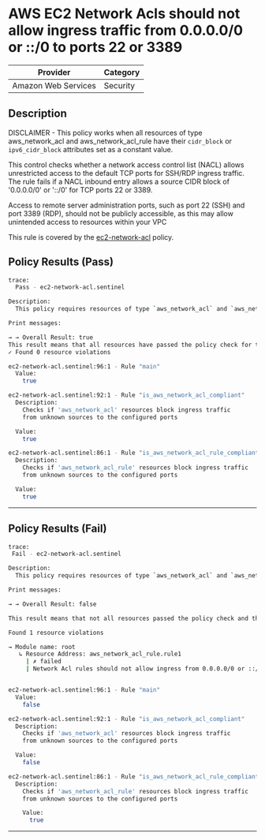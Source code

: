 # AWS EC2 Network Acls should not allow ingress traffic from 0.0.0.0/0 or ::/0 to ports 22 or 3389

| Provider            | Category     |
|---------------------|--------------|
| Amazon Web Services | Security     |

## Description

DISCLAIMER - This policy works when all resources of type aws_network_acl and aws_network_acl_rule have their `cidr_block` or `ipv6_cidr_block`
attributes set as a constant value.

This control checks whether a network access control list (NACL) allows unrestricted access to the default TCP ports for SSH/RDP ingress traffic. The rule fails if a NACL inbound entry allows a source CIDR block of '0.0.0.0/0' or '::/0' for TCP ports 22 or 3389.

Access to remote server administration ports, such as port 22 (SSH) and port 3389 (RDP), should not be publicly accessible, as this may allow unintended access to resources within your VPC

This rule is covered by the [ec2-network-acl](../../policies/ec2-network-acl.sentinel) policy.

## Policy Results (Pass)
```bash
trace:
  Pass - ec2-network-acl.sentinel

Description:
  This policy requires resources of type `aws_network_acl` and `aws_network_acl_rule` to block ingress traffic from unknown sources to the configured ports

Print messages:

→ → Overall Result: true
This result means that all resources have passed the policy check for the policy ec2-network-acl.
✓ Found 0 resource violations

ec2-network-acl.sentinel:96:1 - Rule "main"
  Value:
    true

ec2-network-acl.sentinel:92:1 - Rule "is_aws_network_acl_compliant"
  Description:
    Checks if 'aws_network_acl' resources block ingress traffic
    from unknown sources to the configured ports

  Value:
    true

ec2-network-acl.sentinel:86:1 - Rule "is_aws_network_acl_rule_compliant"
  Description:
    Checks if 'aws_network_acl_rule' resources block ingress traffic
    from unknown sources to the configured ports

  Value:
    true
```

---

## Policy Results (Fail)
```bash
trace:
 Fail - ec2-network-acl.sentinel

Description:
  This policy requires resources of type `aws_network_acl` and `aws_network_acl_rule` to block ingress traffic from unknown sources to the configured ports

Print messages:

→ → Overall Result: false

This result means that not all resources passed the policy check and the protected behavior is not allowed for the policy ec2-network-acl.

Found 1 resource violations

→ Module name: root
   ↳ Resource Address: aws_network_acl_rule.rule1
     | ✗ failed
     | Network Acl rules should not allow ingress from 0.0.0.0/0 or ::/0 to ports 22,3389. Refer to https://docs.aws.amazon.com/securityhub/latest/userguide/ec2-controls.html#ec2-21 for more details.


ec2-network-acl.sentinel:96:1 - Rule "main"
  Value:
    false

ec2-network-acl.sentinel:92:1 - Rule "is_aws_network_acl_compliant"
  Description:
    Checks if 'aws_network_acl' resources block ingress traffic
    from unknown sources to the configured ports

  Value:
    false

ec2-network-acl.sentinel:86:1 - Rule "is_aws_network_acl_rule_compliant"
  Description:
    Checks if 'aws_network_acl_rule' resources block ingress traffic
    from unknown sources to the configured ports

    Value:
      true
```

---